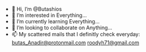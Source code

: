 - 👋 Hi, I’m @Butashios
- 👀 I’m interested in Everything...
- 🌱 I’m currently learning Everything...
- 💞️ I’m looking to collaborate on Anything...
- 📫 My scattered mails that I definitly check everyday:
butas_Anadir@protonmail.com
roodyh71@gmail.com


<!---
Butashios/Butashios is a ✨ special ✨ repository because its `README.md` (this file) appears on your GitHub profile.
You can click the Preview link to take a look at your changes.
--->
